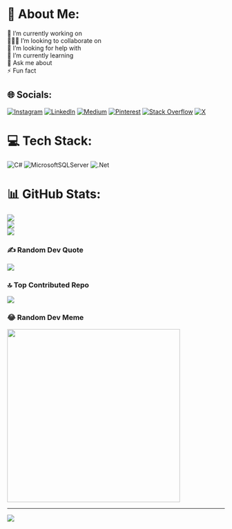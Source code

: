 
# 💫 About Me:
🔭 I’m currently working on<br>👨🏻‍💻 I’m looking to collaborate on<br>🤝 I’m looking for help with<br>🌱 I’m currently learning<br>💬 Ask me about<br>⚡ Fun fact


## 🌐 Socials:
[![Instagram](https://img.shields.io/badge/Instagram-%23E4405F.svg?logo=Instagram&logoColor=white)](https://instagram.com/khodadadi79.j) [![LinkedIn](https://img.shields.io/badge/LinkedIn-%230077B5.svg?logo=linkedin&logoColor=white)](https://linkedin.com/in/javad-khodadadi-a10b40232) [![Medium](https://img.shields.io/badge/Medium-12100E?logo=medium&logoColor=white)](https://medium.com/@@uplord1313) [![Pinterest](https://img.shields.io/badge/Pinterest-%23E60023.svg?logo=Pinterest&logoColor=white)](https://pinterest.com/uplord1313) [![Stack Overflow](https://img.shields.io/badge/-Stackoverflow-FE7A16?logo=stack-overflow&logoColor=white)](https://stackoverflow.com/users/18106895) [![X](https://img.shields.io/badge/X-black.svg?logo=X&logoColor=white)](https://x.com/@chef_code_) 

# 💻 Tech Stack:
![C#](https://img.shields.io/badge/c%23-%23239120.svg?style=for-the-badge&logo=csharp&logoColor=white) ![MicrosoftSQLServer](https://img.shields.io/badge/Microsoft%20SQL%20Server-CC2927?style=for-the-badge&logo=microsoft%20sql%20server&logoColor=white) ![.Net](https://img.shields.io/badge/.NET-5C2D91?style=for-the-badge&logo=.net&logoColor=white)
# 📊 GitHub Stats:
![](https://github-readme-stats.vercel.app/api?username=uplord1379&theme=dark&hide_border=false&include_all_commits=true&count_private=false)<br/>
![](https://github-readme-streak-stats.herokuapp.com/?user=uplord1379&theme=dark&hide_border=false)<br/>
![](https://github-readme-stats.vercel.app/api/top-langs/?username=uplord1379&theme=dark&hide_border=false&include_all_commits=true&count_private=false&layout=compact)

### ✍️ Random Dev Quote
![](https://quotes-github-readme.vercel.app/api?type=vetical&theme=radical)

### 🔝 Top Contributed Repo
![](https://github-contributor-stats.vercel.app/api?username=uplord1379&limit=5&theme=dark&combine_all_yearly_contributions=true)

### 😂 Random Dev Meme
<img src='https://randommeme-five.vercel.app/' style="height: 400px;"/>

---
[![](https://visitcount.itsvg.in/api?id=uplord1379&icon=0&color=0)](https://visitcount.itsvg.in)

<!-- Proudly created with GPRM ( https://gprm.itsvg.in ) -->
